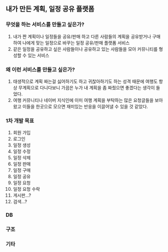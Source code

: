 ## 내가 만든 계획, 일정 공유 플랫폼

### 무엇을 하는 서비스를 만들고 싶은가?
1. 내가 짠 계획이나 일정들을 공유/판매 하고 다른 사람들의 계획을 공유받거나 구매하여 나에게 맞는 일정으로 바꾸는 일정 공유/판매 플랫폼 서비스
2. 같은 일정을 공유하고 싶은 사람들이나 공유하고 있는 사람들을 모아 커뮤니티를 형성할 수 있는 서비스

### 왜 이런 서비스를 만들고 싶은가?
1. 태생적으로 계획 짜는걸 싫어하기도 하고 귀찮아하기도 하는 성격 때문에 여행도 항상 무계획으로 다니다보니 가끔은 누가 내 계획을 좀 짜줬으면 좋겠다는 생각이 들었다.
2. 여행 커뮤니티나 네이버 지식인에 이미 여행 계획을 부탁하는 많은 요청글들을 보아왔고 이들을 한곳으로 모으면 재미있는 반응을 이끌어낼 수 있을 것 같았다.

### 1차 개발 목표
1. 회원 가입
2. 로그인
3. 일정 생성
4. 일정 수정
5. 일정 삭제
6. 일정 판매
7. 일정 구매
8. 일정 공유
9. 일정 요청
10. 일정 요청 수락
11. 게시판...?
12. 검색...?

### DB

### 구조

### 기타